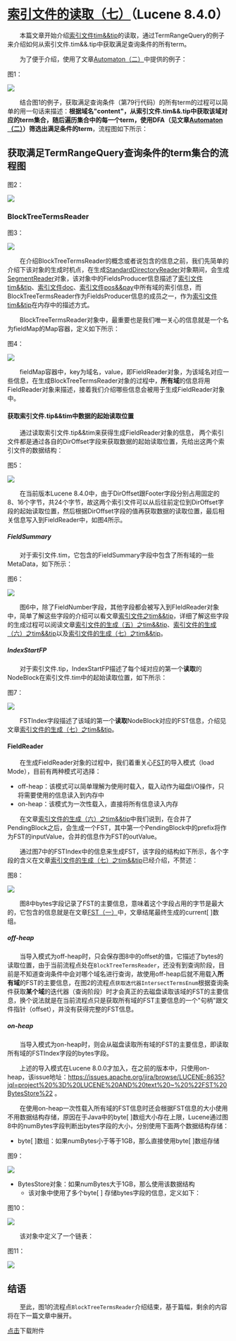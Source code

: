 # [索引文件的读取（七）](https://www.amazingkoala.com.cn/Lucene/Search/)（Lucene 8.4.0）

&emsp;&emsp;本篇文章开始介绍[索引文件tim&&tip](https://www.amazingkoala.com.cn/Lucene/suoyinwenjian/2019/0401/43.html)的读取，通过TermRangeQuery的例子来介绍如何从索引文件.tim&&.tip中获取满足查询条件的所有term。

&emsp;&emsp;为了便于介绍，使用了文章[Automaton（二）](https://www.amazingkoala.com.cn/Lucene/gongjulei/2020/0727/157.html)中提供的例子：

图1：

<img src="http://www.amazingkoala.com.cn/uploads/lucene/Search/索引文件的读取/索引文件的读取（七）/1.png">

&emsp;&emsp;结合图1的例子，获取满足查询条件（第79行代码）的所有term的过程可以简单的用一句话来描述：**根据域名"content"，从索引文件.tim&&.tip中获取该域对应的term集合，随后遍历集合中的每一个term，使用DFA（见文章[Automaton（二）](https://www.amazingkoala.com.cn/Lucene/gongjulei/2020/0727/157.html)）筛选出满足条件的term**，流程图如下所示：

## 获取满足TermRangeQuery查询条件的term集合的流程图

图2：

<img src="http://www.amazingkoala.com.cn/uploads/lucene/Search/索引文件的读取/索引文件的读取（七）/2.png">

### BlockTreeTermsReader

图3：

<img src="http://www.amazingkoala.com.cn/uploads/lucene/Search/索引文件的读取/索引文件的读取（七）/3.png">

&emsp;&emsp;在介绍BlockTreeTermsReader的概念或者说包含的信息之前，我们先简单的介绍下该对象的生成时机点，在生成[StandardDirectoryReader](https://www.amazingkoala.com.cn/Lucene/Index/2019/0916/93.html)对象期间，会生成[SegmentReader](https://www.amazingkoala.com.cn/Lucene/Index/2019/1014/99.html)对象，该对象中的FieldsProducer信息描述了[索引文件tim&&tip](https://www.amazingkoala.com.cn/Lucene/suoyinwenjian/2019/0401/43.html)、[索引文件doc](https://www.amazingkoala.com.cn/Lucene/suoyinwenjian/2019/0324/42.html)、[索引文件pos&&pay](https://www.amazingkoala.com.cn/Lucene/suoyinwenjian/2019/0324/41.html)中所有域的索引信息，而BlockTreeTermsReader作为FieldsProducer信息的成员之一，作为[索引文件tim&&tip](https://www.amazingkoala.com.cn/Lucene/suoyinwenjian/2019/0401/43.html)在内存中的描述方式。

&emsp;&emsp;BlockTreeTermsReader对象中，最重要也是我们唯一关心的信息就是一个名为fieldMap的Map容器，定义如下所示：

图4：

<img src="http://www.amazingkoala.com.cn/uploads/lucene/Search/索引文件的读取/索引文件的读取（七）/4.png">

&emsp;&emsp;fieldMap容器中，key为域名，value，即FieldReader对象，为该域名对应一些信息，在生成BlockTreeTermsReader对象的过程中，**所有域**的信息将用FieldReader对象来描述，接着我们介绍哪些信息会被用于生成FieldReader对象中。

#### 获取索引文件.tip&&tim中数据的起始读取位置

&emsp;&emsp;通过读取索引文件.tip&&tim来获得生成FieldReader对象的信息， 两个索引文件都是通过各自的DirOffset字段来获取数据的起始读取位置，先给出这两个索引文件的数据结构：

图5：

<img src="http://www.amazingkoala.com.cn/uploads/lucene/Search/索引文件的读取/索引文件的读取（七）/5.png">

&emsp;&emsp;在当前版本Lucene 8.4.0中，由于DirOffset跟Footer字段分别占用固定的8、16个字节，共24个字节，故这两个索引文件可以从后往前定位到DirOffset字段的起始读取位置，然后根据DirOffset字段的值再获取数据的读取位置，最后相关信息写入到FieldReader中，如图4所示。

##### FieldSummary

&emsp;&emsp;对于索引文件.tim，它包含的FieldSummary字段中包含了所有域的一些MetaData，如下所示：

图6：

<img src="http://www.amazingkoala.com.cn/uploads/lucene/Search/索引文件的读取/索引文件的读取（七）/6.png">

&emsp;&emsp;图6中，除了FieldNumber字段，其他字段都会被写入到FIeldReader对象中，简单了解这些字段的介绍可以看文章[索引文件之tim&&tip](https://www.amazingkoala.com.cn/Lucene/suoyinwenjian/2019/0401/43.html)，详细了解这些字段的生成过程可以阅读文章[索引文件的生成（五）之tim&&tip](https://www.amazingkoala.com.cn/Lucene/Index/2020/0110/125.html)、[索引文件的生成（六）之tim&&tip](https://www.amazingkoala.com.cn/Lucene/Index/2020/0115/126.html)以及[索引文件的生成（七）之tim&&tip](https://www.amazingkoala.com.cn/Lucene/Index/2020/0117/127.html)。

##### IndexStartFP

&emsp;&emsp;对于索引文件.tip，IndexStartFP描述了每个域对应的第一个**读取**的NodeBlock在索引文件.tim中的起始读取位置，如下所示：

图7：

<img src="http://www.amazingkoala.com.cn/uploads/lucene/Search/索引文件的读取/索引文件的读取（七）/7.png">

&emsp;&emsp;FSTIndex字段描述了该域的第一个**读取**NodeBlock对应的FST信息，介绍见文章[索引文件的生成（七）之tim&&tip](https://www.amazingkoala.com.cn/Lucene/Index/2020/0117/127.html)。

#### FieldReader

&emsp;&emsp;在生成FieldReader对象的过程中，我们着重关心[FST](https://www.amazingkoala.com.cn/Lucene/yasuocunchu/2019/0220/35.html)的导入模式（load Mode），目前有两种模式可选择：

- off-heap：该模式可以简单理解为使用时载入，载入动作为磁盘I/O操作，只将需要使用的信息读入到内存中
- on-heap：该模式为一次性载入，直接将所有信息读入内存

&emsp;&emsp;在文章[索引文件的生成（六）之tim&&tip](https://www.amazingkoala.com.cn/Lucene/Index/2020/0115/126.html)中我们说到，在合并了PendingBlock之后，会生成一个FST，其中第一个PendingBlock中的prefix将作为FST的inputValue，合并的信息作为FST的outValue。

&emsp;&emsp;通过图7中的FSTIndex中的信息来生成FST，该字段的结构如下所示，各个字段的含义在文章[索引文件的生成（七）之tim&&tip](https://www.amazingkoala.com.cn/Lucene/Index/2020/0117/127.html)已经介绍，不赘述：

图8：

<img src="http://www.amazingkoala.com.cn/uploads/lucene/Search/索引文件的读取/索引文件的读取（七）/8.png">

&emsp;&emsp;图8中bytes字段记录了FST的主要信息，意味着这个字段占用的字节是最大的，它包含的信息就是在文章[FST（一）](https://www.amazingkoala.com.cn/Lucene/yasuocunchu/2019/0220/35.html)中，文章结尾最终生成的current[ ]数组。

##### off-heap

&emsp;&emsp;当导入模式为off-heap时，只会保存图8中的offset的值，它描述了bytes的读取位置，由于当前流程点处在`BlockTreeTermsReader`，还没有到查询阶段，目前是不知道查询条件中会对哪个域名进行查询，故使用off-heap后就不用载入**所有域**的FST的主要信息，在图2的流程点`获取迭代器IntersectTermsEnum`根据查询条件获取**某个域**的迭代器（查询阶段）时才会真正的去磁盘读取该域的FST的主要信息，换个说法就是在当前流程点只是获取所有域的FST主要信息的一个"句柄"跟文件指针（offset），并没有获得完整的FST信息。

##### on-heap

&emsp;&emsp;当导入模式为on-heap时，则会从磁盘读取所有域的FST的主要信息，即读取所有域的FSTIndex字段的bytes字段。

&emsp;&emsp;上述的导入模式在Lucene 8.0.0才加入，在之前的版本中，只使用on-heap，该issue地址：https://issues.apache.org/jira/browse/LUCENE-8635?jql=project%20%3D%20LUCENE%20AND%20text%20~%20%22FST%20BytesStore%22 。

&emsp;&emsp;在使用on-heap一次性载入所有域的FST信息时还会根据FST信息的大小使用不用数据结构存储，原因在于Java中的byte[ ]数组大小存在上限，Lucene通过图8中的numBytes字段判断出bytes字段的大小，分别使用下面两个数据结构存储：

- byte[ ]数组：如果numBytes小于等于1GB，那么直接使用byte[ ]数组存储

图9：

<img src="http://www.amazingkoala.com.cn/uploads/lucene/Search/索引文件的读取/索引文件的读取（七）/9.png">

- BytesStore对象：如果numBytes大于1GB，那么使用该数据结构
  - 该对象中使用了多个byte[ ] 存储bytes字段的信息，定义如下：

图10：

<img src="http://www.amazingkoala.com.cn/uploads/lucene/Search/索引文件的读取/索引文件的读取（七）/10.png">

&emsp;&emsp;该对象中定义了一个链表：

图11：

<img src="http://www.amazingkoala.com.cn/uploads/lucene/Search/索引文件的读取/索引文件的读取（七）/11.png">

## 结语

&emsp;&emsp;至此，图1的流程点`BlockTreeTermsReader`介绍结束，基于篇幅，剩余的内容将在下一篇文章中展开。

[点击](http://www.amazingkoala.com.cn/attachment/Lucene/Search/索引文件的读取（七）/索引文件的读取（七）.zip)下载附件





